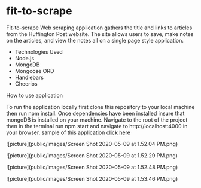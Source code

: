 # fit-to-scrape

Fit-to-scrape Web scraping application gathers the title and links to articles from the Huffington Post website. The site allows users to save, make notes on the articles, and view the notes all on a single page style application.

* Technologies Used
* Node.js
* MongoDB
* Mongoose ORD
* Handlebars
* Cheerios


How to use application

To run the application locally first clone this repository to your local machine then run npm install. Once dependencies have been installed insure that mongoDB is installed on your machine. Navigate to the root of the project then in the terminal run npm start and navigate to http://localhost:4000 in your browser.
sample of this application [click here](https://nhernandez2020.github.io/fit-to-scrape/)


![picture](public/images/Screen Shot 2020-05-09 at 1.52.04 PM.png)

![picture](public/images/Screen Shot 2020-05-09 at 1.52.29 PM.png)

![picture](public/images/Screen Shot 2020-05-09 at 1.52.48 PM.png)

![picture](public/images/Screen Shot 2020-05-09 at 1.53.46 PM.png)
